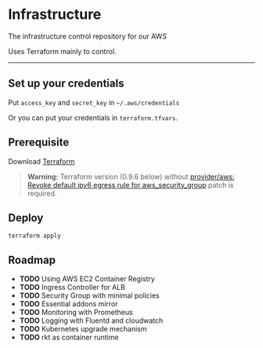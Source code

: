 # Infrastructure

The infrastructure control repository for our AWS

Uses Terraform mainly to control.

---

## Set up your credentials
Put `access_key` and `secret_key` in `~/.aws/credentials`

Or you can put your credentials in `terraform.tfvars`.

## Prerequisite

Download [Terraform](https://www.terraform.io/)

> **Warning:** Terraform version (0.9.6 below) without [provider/aws: Revoke default ipv6 egress rule for aws_security_group](https://github.com/hashicorp/terraform/pull/15075) patch is required.

## Deploy
```
terraform apply
```

## Roadmap

- **TODO** Using AWS EC2 Container Registry
- **TODO** Ingress Controller for ALB
- **TODO** Security Group with minimal policies
- **TODO** Essential addons mirror
- **TODO** Monitoring with Prometheus
- **TODO** Logging with Fluentd and cloudwatch
- **TODO** Kubernetes upgrade mechanism
- **TODO** rkt as container runtime
